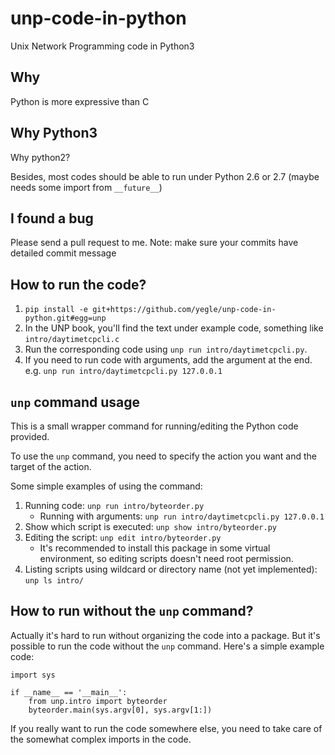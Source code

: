 unp-code-in-python
==================

Unix Network Programming code in Python3

## Why

Python is more expressive than C

## Why Python3

Why python2?

Besides, most codes should be able to run under Python 2.6 or 2.7 (maybe
needs some import from `__future__`)

## I found a bug

Please send a pull request to me. Note: make sure your commits have
detailed commit message

## How to run the code?

1. `pip install -e
   git+https://github.com/yegle/unp-code-in-python.git#egg=unp`
2. In the UNP book, you'll find the text under example code, something
   like `intro/daytimetcpcli.c`
3. Run the corresponding code using `unp run intro/daytimetcpcli.py`.
4. If you need to run code with arguments, add the argument at the end.
   e.g. `unp run intro/daytimetcpcli.py 127.0.0.1`

## `unp` command usage

This is a small wrapper command for running/editing the Python code provided.

To use the `unp` command, you need to specify the action you want and
the target of the action.

Some simple examples of using the command:

1. Running code: `unp run intro/byteorder.py`
    * Running with arguments: `unp run intro/daytimetcpcli.py 127.0.0.1`
2. Show which script is executed: `unp show intro/byteorder.py`
3. Editing the script: `unp edit intro/byteorder.py`
    * It's recommended to install this package in some virtual
      environment, so editing scripts doesn't need root permission.
4. Listing scripts using wildcard or directory name (not yet
   implemented): `unp ls intro/`

## How to run without the `unp` command?

Actually it's hard to run without organizing the code into a package.
But it's possible to run the code without the `unp` command. Here's a
simple example code:

    import sys

    if __name__ == '__main__':
        from unp.intro import byteorder
        byteorder.main(sys.argv[0], sys.argv[1:])

If you really want to run the code somewhere else, you need to take care
of the somewhat complex imports in the code.
